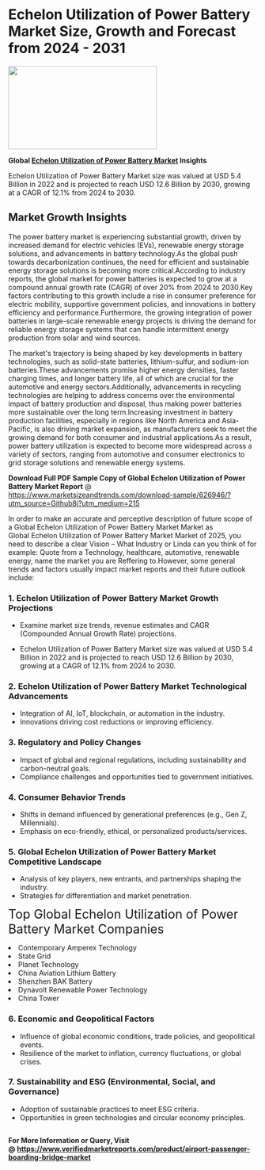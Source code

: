 <H1>Echelon Utilization of Power Battery Market Size, Growth and Forecast from 2024 - 2031</H1><img class="aligncenter size-medium wp-image-584254" src="https://thirdeyenews.in/wp-content/uploads/2024/09/Global-Market-Research-300x168.jpeg" alt="" width="300" height="168" /><p><strong>Global&nbsp;<a href="https://www.marketsizeandtrends.com/download-sample/626946/?utm_source=Github8j?utm_medium=215">Echelon Utilization of Power Battery Market</a> Insights</strong></p><p>Echelon Utilization of Power Battery Market size was valued at USD 5.4 Billion in 2022 and is projected to reach USD 12.6 Billion by 2030, growing at a CAGR of 12.1% from 2024 to 2030.</p><p><h2>Market Growth Insights</h2> <p>The power battery market is experiencing substantial growth, driven by increased demand for electric vehicles (EVs), renewable energy storage solutions, and advancements in battery technology.As the global push towards decarbonization continues, the need for efficient and sustainable energy storage solutions is becoming more critical.According to industry reports, the global market for power batteries is expected to grow at a compound annual growth rate (CAGR) of over 20% from 2024 to 2030.Key factors contributing to this growth include a rise in consumer preference for electric mobility, supportive government policies, and innovations in battery efficiency and performance.Furthermore, the growing integration of power batteries in large-scale renewable energy projects is driving the demand for reliable energy storage systems that can handle intermittent energy production from solar and wind sources.</p> <p>The market's trajectory is being shaped by key developments in battery technologies, such as solid-state batteries, lithium-sulfur, and sodium-ion batteries.These advancements promise higher energy densities, faster charging times, and longer battery life, all of which are crucial for the automotive and energy sectors.Additionally, advancements in recycling technologies are helping to address concerns over the environmental impact of battery production and disposal, thus making power batteries more sustainable over the long term.Increasing investment in battery production facilities, especially in regions like North America and Asia-Pacific, is also driving market expansion, as manufacturers seek to meet the growing demand for both consumer and industrial applications.As a result, power battery utilization is expected to become more widespread across a variety of sectors, ranging from automotive and consumer electronics to grid storage solutions and renewable energy systems.</p> <p><span class=""><strong>Download Full PDF Sample Copy of Global Echelon Utilization of Power Battery Market Report</strong> @ <a href="https://www.marketsizeandtrends.com/download-sample/626946/?utm_source=Github8j?utm_medium=215" target="_blank">https://www.marketsizeandtrends.com/download-sample/626946/?utm_source=Github8j?utm_medium=215</a></span></p><p>In order to make an accurate and perceptive description of future scope of a Global&nbsp;Echelon Utilization of Power Battery Market Market as Global&nbsp;Echelon Utilization of Power Battery Market Market of 2025, you need to describe a clear Vision &ndash; What Industry or Linda can you think of for example: Quote from a Technology, healthcare, automotive, renewable energy, name the market you are Reffering to.However, some general trends and factors usually impact market reports and their future outlook include:</p><h3>1.&nbsp;<strong>Echelon Utilization of Power Battery Market Growth Projections</strong></h3><ul><li>Examine market size trends, revenue estimates and CAGR (Compounded Annual Growth Rate) projections.</li><li><p>Echelon Utilization of Power Battery Market size was valued at USD 5.4 Billion in 2022 and is projected to reach USD 12.6 Billion by 2030, growing at a CAGR of 12.1% from 2024 to 2030.</p></li></ul><h3>2.&nbsp;<strong>Echelon Utilization of Power Battery Market Technological Advancements</strong></h3><ul><li>Integration of AI, IoT, blockchain, or automation in the industry.</li><li>Innovations driving cost reductions or improving efficiency.</li></ul><h3>3.&nbsp;<strong>Regulatory and Policy Changes</strong></h3><ul><li>Impact of global and regional regulations, including sustainability and carbon-neutral goals.</li><li>Compliance challenges and opportunities tied to government initiatives.</li></ul><h3>4.&nbsp;<strong>Consumer Behavior Trends</strong></h3><ul><li>Shifts in demand influenced by generational preferences (e.g., Gen Z, Millennials).</li><li>Emphasis on eco-friendly, ethical, or personalized products/services.</li></ul><h3>5.&nbsp;<strong>Global Echelon Utilization of Power Battery Market Competitive Landscape</strong></h3><ul><li>Analysis of key players, new entrants, and partnerships shaping the industry.</li><li>Strategies for differentiation and market penetration.</li></ul><p data-pm-slice="1 1 []"><span style="color: inherit; font-family: inherit; font-size: 25px;">Top Global Echelon Utilization of Power Battery Market Companies</span></p><div class="" data-test-id=""><p><li>Contemporary Amperex Technology</li><li> State Grid</li><li> Planet Technology</li><li> China Aviation Lithium Battery</li><li> Shenzhen BAK Battery</li><li> Dynavolt Renewable Power Technology</li><li> China Tower</li></p></div><h3>6.&nbsp;<strong>Economic and Geopolitical Factors</strong></h3><ul><li>Influence of global economic conditions, trade policies, and geopolitical events.</li><li>Resilience of the market to inflation, currency fluctuations, or global crises.</li></ul><h3>7.&nbsp;<strong>Sustainability and ESG (Environmental, Social, and Governance)</strong></h3><ul><li>Adoption of sustainable practices to meet ESG criteria.</li><li>Opportunities in green technologies and circular economy principles.</li></ul><h2><strong style="font-size: 14px;">For More Information or Query, Visit @&nbsp;</strong><a style="background-color: #ffffff; font-size: 14px;" href="https://www.marketsizeandtrends.com/report/echelon-utilization-of-power-battery-market/" target="_blank">https://www.verifiedmarketreports.com/product/airport-passenger-boarding-bridge-market</a></h2>